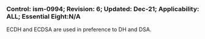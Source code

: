 ### Control: ism-0994; Revision: 6; Updated: Dec-21; Applicability: ALL; Essential Eight:N/A
<p>ECDH and ECDSA are used in preference to DH and DSA.</p>